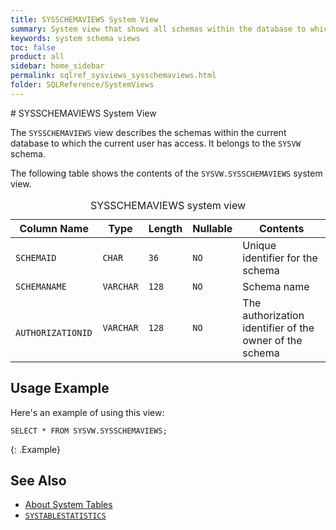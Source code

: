 ```yaml
---
title: SYSSCHEMAVIEWS System View
summary: System view that shows all schemas within the database to which the current user has access.
keywords: system schema views
toc: false
product: all
sidebar: home_sidebar
permalink: sqlref_sysviews_sysschemaviews.html
folder: SQLReference/SystemViews
---
```

<section>
<div class="TopicContent" data-swiftype-index="true" markdown="1">
# SYSSCHEMAVIEWS System View

The `SYSSCHEMAVIEWS` view describes the schemas within the current database to which the current user has access. It belongs to the `SYSVW` schema.

The following table shows the contents of the `SYSVW.SYSSCHEMAVIEWS` system view.

<table>
    <caption>SYSSCHEMAVIEWS system view</caption>
    <col />
    <col />
    <col />
    <col />
    <col />
    <thead>
        <tr>
            <th>Column Name</th>
            <th>Type</th>
            <th>Length</th>
            <th>Nullable</th>
            <th>Contents</th>
        </tr>
    </thead>
    <tbody>
        <tr>
            <td><code>SCHEMAID</code></td>
            <td><code>CHAR</code></td>
            <td><code>36</code></td>
            <td><code>NO</code></td>
            <td>Unique identifier for the schema</td>
        </tr>
        <tr>
            <td><code>SCHEMANAME</code></td>
            <td><code>VARCHAR</code></td>
            <td><code>128</code></td>
            <td><code>NO</code></td>
            <td>Schema name</td>
        </tr>
        <tr>
            <td><code> AUTHORIZATIONID</code></td>
            <td><code>VARCHAR</code></td>
            <td><code>128</code></td>
            <td><code>NO</code></td>
            <td>The authorization identifier of the owner of the schema</td>
        </tr>
    </tbody>
</table>

## Usage Example

Here's an example of using this view:

```
SELECT * FROM SYSVW.SYSSCHEMAVIEWS;
```
{: .Example}


## See Also

* [About System Tables](sqlref_systables_intro.html)
* [`SYSTABLESTATISTICS`](sqlref_systables_systablestats.html)

</div>
</section>



[1]: https://datasketches.github.io/

